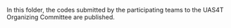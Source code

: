 In this folder, the codes submitted by the participating teams to the UAS4T Organizing Committee are published.
